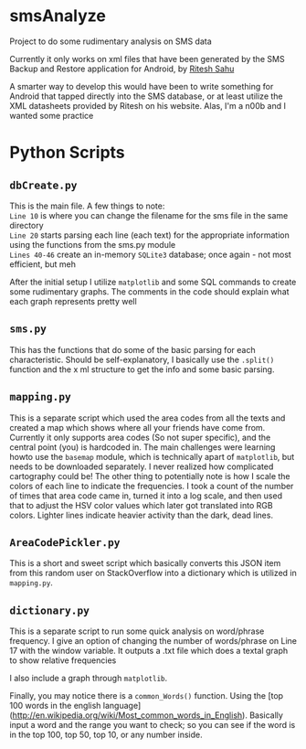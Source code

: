 smsAnalyze
==========

Project to do some rudimentary analysis on SMS data

Currently it only works on xml files that have been generated by the SMS Backup and Restore application for Android, by [Ritesh Sahu](http://android.riteshsahu.com/apps/sms-backup-restore)

A smarter way to develop this would have been to write something for Android that tapped directly into the SMS database, or at least utilize the XML datasheets provided by Ritesh on his website. Alas, I'm a n00b and I wanted some practice

Python Scripts
==========
`dbCreate.py`
------------
This is the main file. A few things to note:
<br>`Line 10` is where you can change the filename for the sms file in the same directory
<br>`Line 20` starts parsing each line (each text) for the appropriate information using the functions from the sms.py module
<br>`Lines 40-46` create an in-memory `SQLite3` database; once again - not most efficient, but meh

After the initial setup I utilize `matplotlib` and some SQL commands to create some rudimentary graphs. The comments in the code should explain what each graph represents pretty well

`sms.py`
------
This has the functions that do some of the basic parsing for each characteristic. Should be self-explanatory, I basically use the `.split()` function and the x
ml structure to get the info and some basic parsing.

`mapping.py`
------
This is a separate script which used the area codes from all the texts and created a map which shows where all your friends have come from. Currently it only supports area codes (So not super specific), and the central point (you) is hardcoded in.
The main challenges were learning howto use the `basemap` module, which is technically apart of `matplotlib`, but needs to be downloaded separately. I never realized how complicated cartography could be!
The other thing to potentially note is how I scale the colors of each line to indicate the frequencies. I took a count of the number of times that area code came in, turned it into a log scale, and then used that to adjust the HSV color values which later got translated into RGB colors. Lighter lines indicate heavier activity than the dark, dead lines.

`AreaCodePickler.py`
------
This is a short and sweet script which basically converts this JSON item from this random user on StackOverflow into a dictionary which is utilized in `mapping.py`.

`dictionary.py`
-------------
This is a separate script to run some quick analysis on word/phrase frequency. I give an option of changing the number of words/phrase on Line 17 with the window variable.
It outputs a .txt file which does a textal graph to show relative frequencies

I also include a graph through `matplotlib`.

Finally, you may notice there is a `common_Words()` function. Using the [top 100 words in the english language] (http://en.wikipedia.org/wiki/Most_common_words_in_English). Basically input a word and the range you want to check; so you can see if the word is in the top 100, top 50, top 10, or any number inside.
